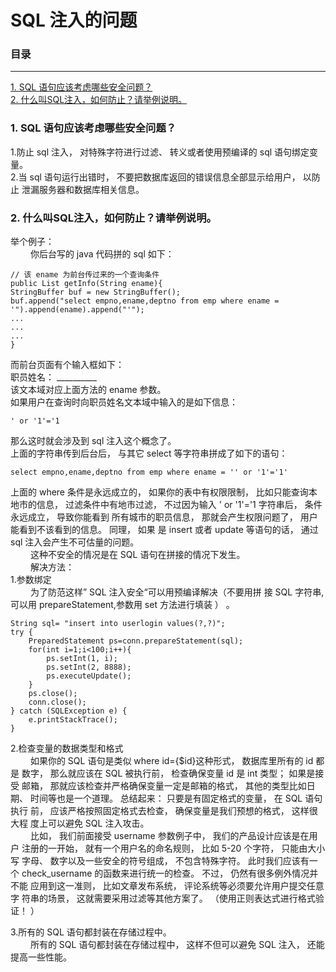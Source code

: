 # SQL 注入的问题

### 目录

---
<a href="#1">1. SQL 语句应该考虑哪些安全问题？</a> <br>
<a href="#2">2. 什么叫SQL注入，如何防止？请举例说明。</a> <br>


### <a name="1">1. SQL 语句应该考虑哪些安全问题？</a>
1.防止 sql 注入， 对特殊字符进行过滤、 转义或者使用预编译的 sql 语句绑定变量。 <br>
2.当 sql 语句运行出错时， 不要把数据库返回的错误信息全部显示给用户， 以防止
泄漏服务器和数据库相关信息。 <br>

### <a name="2">2. 什么叫SQL注入，如何防止？请举例说明。</a>
举个例子： <br>
&ensp;&ensp;&ensp;&ensp;
你后台写的 java 代码拼的 sql 如下：

    // 该 ename 为前台传过来的一个查询条件
    public List getInfo(String ename){
    StringBuffer buf = new StringBuffer();
    buf.append("select empno,ename,deptno from emp where ename =
    '").append(ename).append("'");
    ...
    ...
    ...
    }
    
而前台页面有个输入框如下： <br>
职员姓名： __________ <br>
该文本域对应上面方法的 ename 参数。 <br>
如果用户在查询时向职员姓名文本域中输入的是如下信息： <br>

    ' or '1'='1 
    
那么这时就会涉及到 sql 注入这个概念了。 <br>
上面的字符串传到后台后， 与其它 select 等字符串拼成了如下的语句： <br>

    select empno,ename,deptno from emp where ename = '' or '1'='1'
    
上面的 where 条件是永远成立的， 如果你的表中有权限限制， 比如只能查询本地市的信息，
过滤条件中有地市过滤， 不过因为输入 ' or '1'='1 字符串后， 条件永远成立， 导致你能看到
所有城市的职员信息， 那就会产生权限问题了， 用户能看到不该看到的信息。 同理， 如果
是 insert 或者 update 等语句的话， 通过 sql 注入会产生不可估量的问题。 <br>
&ensp;&ensp;&ensp;&ensp;
    这种不安全的情况是在 SQL 语句在拼接的情况下发生。 <br>
&ensp;&ensp;&ensp;&ensp;
    解决方法： <br>
1.参数绑定 <br>
&ensp;&ensp;&ensp;&ensp;
    为了防范这样” SQL 注入安全“可以用预编译解决（不要用拼
接 SQL 字符串,可以用 prepareStatement,参数用 set 方法进行填装 ） 。 <br>

    String sql= "insert into userlogin values(?,?)";
    try {
        PreparedStatement ps=conn.prepareStatement(sql);
        for(int i=1;i<100;i++){
            ps.setInt(1, i);
            ps.setInt(2, 8888);
            ps.executeUpdate();
        }
        ps.close();
        conn.close(); 
    } catch (SQLException e) {
        e.printStackTrace();
    } 

2.检查变量的数据类型和格式 <br>
&ensp;&ensp;&ensp;&ensp;
    如果你的 SQL 语句是类似 where id={$id}这种形式， 数据库里所有的 id 都是
数字， 那么就应该在 SQL 被执行前， 检查确保变量 id 是 int 类型； 如果是接受
邮箱， 那就应该检查并严格确保变量一定是邮箱的格式， 其他的类型比如日期、
时间等也是一个道理。 总结起来： 只要是有固定格式的变量， 在 SQL 语句执行
前， 应该严格按照固定格式去检查， 确保变量是我们预想的格式， 这样很大程
度上可以避免 SQL 注入攻击。 <br>
&ensp;&ensp;&ensp;&ensp;
    比如， 我们前面接受 username 参数例子中， 我们的产品设计应该是在用户
注册的一开始， 就有一个用户名的命名规则， 比如 5-20 个字符， 只能由大小写
字母、 数字以及一些安全的符号组成， 不包含特殊字符。 此时我们应该有一个
check_username 的函数来进行统一的检查。 不过， 仍然有很多例外情况并不能
应用到这一准则， 比如文章发布系统， 评论系统等必须要允许用户提交任意字
符串的场景， 这就需要采用过滤等其他方案了。 （使用正则表达式进行格式验
证！ ） <br>

3.所有的 SQL 语句都封装在存储过程中。 <br>
&ensp;&ensp;&ensp;&ensp;
    所有的 SQL 语句都封装在存储过程中， 这样不但可以避免 SQL 注入， 还能
提高一些性能。